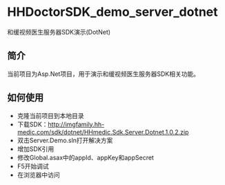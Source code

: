 # HHDoctorSDK_demo_server_dotnet
和缓视频医生服务器SDK演示(DotNet)

## 简介
当前项目为Asp.Net项目，用于演示和缓视频医生服务器SDK相关功能。

## 如何使用
* 克隆当前项目到本地目录
* 下载SDK：http://imgfamily.hh-medic.com/sdk/dotnet/HHmedic.Sdk.Server.Dotnet.1.0.2.zip
* 双击Server.Demo.sln打开解决方案
* 增加SDK引用
* 修改Global.asax中的appId、appKey和appSecret
* F5开始调试
* 在浏览器中访问
